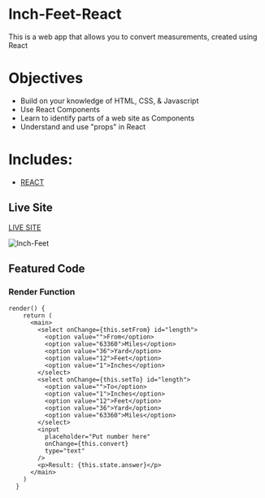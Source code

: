 # Inch-Feet-React

This is a web app that allows you to convert measurements, created using React 

# Objectives

- Build on your knowledge of HTML, CSS, & Javascript
- Use React Components
- Learn to identify parts of a web site as Components
- Understand and use "props" in React

# Includes: 

- [REACT](https://reactjs.org/docs/getting-started.html)

## Live Site

[LIVE SITE](https://inch-feet-react-austinparvin.netlify.app/)

![Inch-Feet](http://g.recordit.co/ENWWgCnunt.gif)

## Featured Code

### Render Function

```JSX
render() {
    return (
      <main>
        <select onChange={this.setFrom} id="length">
          <option value="">From</option>
          <option value="63360">Miles</option>
          <option value="36">Yard</option>
          <option value="12">Feet</option>
          <option value="1">Inches</option>
        </select>
        <select onChange={this.setTo} id="length">
          <option value="">To</option>
          <option value="1">Inches</option>
          <option value="12">Feet</option>
          <option value="36">Yard</option>
          <option value="63360">Miles</option>
        </select>
        <input
          placeholder="Put number here"
          onChange={this.convert}
          type="text"
        />
        <p>Result: {this.state.answer}</p>
      </main>
    )
  }
 ```
 
